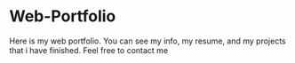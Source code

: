 # Web-Portfolio
Here is my web portfolio. You can see my info, my resume, and my projects that i have finished. Feel free to contact me 
